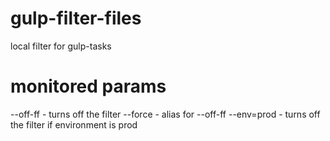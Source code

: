 # gulp-filter-files
local filter for gulp-tasks

# monitored params
--off-ff - turns off the filter
--force - alias for --off-ff
--env=prod - turns off the filter if environment is prod
